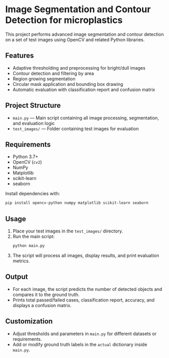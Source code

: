 # Image Segmentation and Contour Detection for microplastics

This project performs advanced image segmentation and contour detection on a set of test images using OpenCV and related Python libraries.

## Features
- Adaptive thresholding and preprocessing for bright/dull images
- Contour detection and filtering by area
- Region growing segmentation
- Circular mask application and bounding box drawing
- Automatic evaluation with classification report and confusion matrix

## Project Structure
- `main.py` — Main script containing all image processing, segmentation, and evaluation logic
- `test_images/` — Folder containing test images for evaluation

## Requirements
- Python 3.7+
- OpenCV (`cv2`)
- NumPy
- Matplotlib
- scikit-learn
- seaborn

Install dependencies with:
```bash
pip install opencv-python numpy matplotlib scikit-learn seaborn
```

## Usage
1. Place your test images in the `test_images/` directory.
2. Run the main script:
   ```bash
   python main.py
   ```
3. The script will process all images, display results, and print evaluation metrics.

## Output
- For each image, the script predicts the number of detected objects and compares it to the ground truth.
- Prints total passed/failed cases, classification report, accuracy, and displays a confusion matrix.

## Customization
- Adjust thresholds and parameters in `main.py` for different datasets or requirements.
- Add or modify ground truth labels in the `actual` dictionary inside `main.py`.
